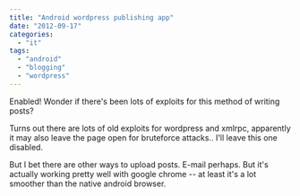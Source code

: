 ```yaml
---
title: "Android wordpress publishing app"
date: "2012-09-17"
categories: 
  - "it"
tags: 
  - "android"
  - "blogging"
  - "wordpress"
---
```


Enabled! Wonder if there's been lots of exploits for this method of writing posts?

Turns out there are lots of old exploits for wordpress and xmlrpc, apparently it may also leave the page open for bruteforce attacks.. I'll leave this one disabled.

But I bet there are other ways to upload posts. E-mail perhaps. But it's actually working pretty well with google chrome -- at least it's a lot smoother than the native android browser.
